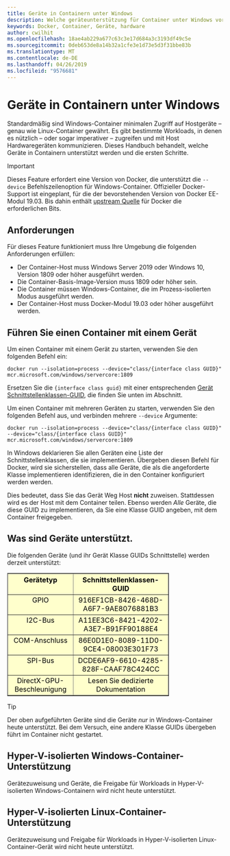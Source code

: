 ```yaml
---
title: Geräte in Containern unter Windows
description: Welche geräteunterstützung für Container unter Windows vorhanden ist
keywords: Docker, Container, Geräte, hardware
author: cwilhit
ms.openlocfilehash: 18ae4ab229a677c63c3e17d684a3c3193df49c5e
ms.sourcegitcommit: 0deb653de8a14b32a1cfe3e1d73e5d3f31bbe83b
ms.translationtype: MT
ms.contentlocale: de-DE
ms.lasthandoff: 04/26/2019
ms.locfileid: "9576681"
---
```

# <a name="devices-in-containers-on-windows"></a>Geräte in Containern unter Windows

Standardmäßig sind Windows-Container minimalen Zugriff auf Hostgeräte – genau wie Linux-Container gewährt. Es gibt bestimmte Workloads, in denen es nützlich – oder sogar imperativer – zugreifen und mit Host Hardwaregeräten kommunizieren. Dieses Handbuch behandelt, welche Geräte in Containern unterstützt werden und die ersten Schritte.

> [!IMPORTANT]
> Dieses Feature erfordert eine Version von Docker, die unterstützt die `--device` Befehlszeilenoption für Windows-Container. Offizieller Docker-Support ist eingeplant, für die der bevorstehenden Version von Docker EE-Modul 19.03. Bis dahin enthält [upstream Quelle](https://master.dockerproject.org/) für Docker die erforderlichen Bits.

## <a name="requirements"></a>Anforderungen

Für dieses Feature funktioniert muss Ihre Umgebung die folgenden Anforderungen erfüllen:
- Der Container-Host muss Windows Server 2019 oder Windows 10, Version 1809 oder höher ausgeführt werden.
- Die Container-Basis-Image-Version muss 1809 oder höher sein.
- Die Container müssen Windows-Container, die im Prozess-isolierten Modus ausgeführt werden.
- Der Container-Host muss Docker-Modul 19.03 oder höher ausgeführt werden.

## <a name="run-a-container-with-a-device"></a>Führen Sie einen Container mit einem Gerät

Um einen Container mit einem Gerät zu starten, verwenden Sie den folgenden Befehl ein:

```shell
docker run --isolation=process --device="class/{interface class GUID}" mcr.microsoft.com/windows/servercore:1809
```

Ersetzen Sie die `{interface class guid}` mit einer entsprechenden [Gerät Schnittstellenklassen-GUID](https://docs.microsoft.com/en-us/windows-hardware/drivers/install/overview-of-device-interface-classes), die finden Sie unten im Abschnitt.

Um einen Container mit mehreren Geräten zu starten, verwenden Sie den folgenden Befehl aus, und verbinden mehrere `--device` Argumente:

```shell
docker run --isolation=process --device="class/{interface class GUID}" --device="class/{interface class GUID}" mcr.microsoft.com/windows/servercore:1809
```

In Windows deklarieren Sie allen Geräten eine Liste der Schnittstellenklassen, die sie implementieren. Übergeben diesen Befehl für Docker, wird sie sicherstellen, dass alle Geräte, die als die angeforderte Klasse implementieren identifizieren, die in den Container konfiguriert werden werden.

Dies bedeutet, dass Sie das Gerät Weg Host **nicht** zuweisen. Stattdessen wird es der Host mit dem Container teilen. Ebenso werden _Alle_ Geräte, die diese GUID zu implementieren, da Sie eine Klasse GUID angeben, mit dem Container freigegeben.

## <a name="what-devices-are-supported"></a>Was sind Geräte unterstützt.

Die folgenden Geräte (und ihr Gerät Klasse GUIDs Schnittstelle) werden derzeit unterstützt:
  
<table border="1" style="background-color:FFFFCC;border-collapse:collapse;border:1px solid FFCC00;color:000000;width:75%" cellpadding="5" cellspacing="5">
<thead>
<tr valign="top">
<th><center>Gerätetyp</center></th>
<th><center>Schnittstellenklassen-GUID</center></th>
</tr>
</thead>
<tbody>
<tr valign="top">
<td><center>GPIO</center></td>
<td><center>916EF1CB-8426-468D-A6F7-9AE8076881B3</center></td>
</tr>
<tr valign="top">
<td><center>I2C-Bus</center></td>
<td><center>A11EE3C6-8421-4202-A3E7-B91FF90188E4</center></td>
</tr>
<tr valign="top">
<td><center>COM-Anschluss</center></td>
<td><center>86E0D1E0-8089-11D0-9CE4-08003E301F73</center></td>
</tr>
<tr valign="top">
<td><center>SPI-Bus</center></td>
<td><center>DCDE6AF9-6610-4285-828F-CAAF78C424CC</center></td>
</tr>
<tr valign="top">
<td><center>DirectX-GPU-Beschleunigung</center></td>
<td><center>Lesen Sie dedizierte Dokumentation</center></td>
</tr>
</tbody>
</table>

> [!TIP]
> Der oben aufgeführten Geräte sind die Geräte _nur_ in Windows-Container heute unterstützt. Bei dem Versuch, eine andere Klasse GUIDs übergeben führt im Container nicht gestartet.

## <a name="hyper-v-isolated-windows-container-support"></a>Hyper-V-isolierten Windows-Container-Unterstützung

Gerätezuweisung und Geräte, die Freigabe für Workloads in Hyper-V-isolierten Windows-Containern wird nicht heute unterstützt.

## <a name="hyper-v-isolated-linux-container-support"></a>Hyper-V-isolierten Linux-Container-Unterstützung

Gerätezuweisung und Freigabe für Workloads in Hyper-V-isolierten Linux-Container-Gerät wird nicht heute unterstützt.
